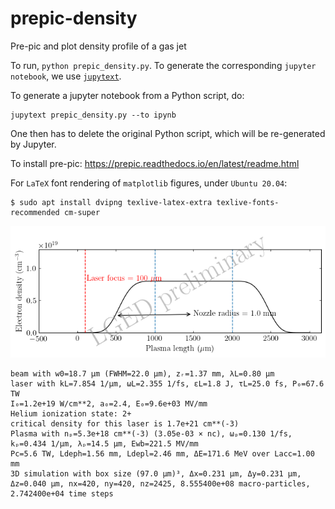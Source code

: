 # prepic-density
Pre-pic and plot density profile of a gas jet

To run, `python prepic_density.py`. To generate the corresponding `jupyter notebook`, we use
[`jupytext`](https://github.com/mwouts/jupytext). 

To generate a jupyter notebook from a Python script, do:

```console
jupytext prepic_density.py --to ipynb
```

One then has to delete the original Python script, which will be re-generated by Jupyter.

To install pre-pic: https://prepic.readthedocs.io/en/latest/readme.html

For `LaTeX` font rendering of `matplotlib` figures, under `Ubuntu 20.04`:

```console
$ sudo apt install dvipng texlive-latex-extra texlive-fonts-recommended cm-super
```

![alt text](density4.png)

```
beam with w0=18.7 µm (FWHM=22.0 µm), zᵣ=1.37 mm, λL=0.80 µm
laser with kL=7.854 1/µm, ωL=2.355 1/fs, ɛL=1.8 J, τL=25.0 fs, P₀=67.6 TW
I₀=1.2e+19 W/cm**2, a₀=2.4, E₀=9.6e+03 MV/mm
Helium ionization state: 2+
critical density for this laser is 1.7e+21 cm**(-3)
Plasma with nₚ=5.3e+18 cm**(-3) (3.05e-03 × nc), ωₚ=0.130 1/fs, kₚ=0.434 1/µm, λₚ=14.5 µm, Ewb=221.5 MV/mm
Pc=5.6 TW, Ldeph=1.56 mm, Ldepl=2.46 mm, ΔE=171.6 MeV over Lacc=1.00 mm
3D simulation with box size (97.0 µm)³, Δx=0.231 µm, Δy=0.231 µm, Δz=0.040 µm, nx=420, ny=420, nz=2425, 8.555400e+08 macro-particles, 2.742400e+04 time steps
```
